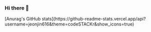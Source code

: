 ### Hi there 👋 ###

<picture>
<source>
[Anurag's GitHub stats](https://github-readme-stats.vercel.app/api?username=jeonjin616&theme=codeSTACKr&show_icons=true)
</source>
</picture>

<!--
**jeonjin616/jeonjin616** is a ✨ _special_ ✨ repository because its `README.md` (this file) appears on your GitHub profile.

Here are some ideas to get you started:

- 🔭 I’m currently working on ...
- 🌱 I’m currently learning ...
- 👯 I’m looking to collaborate on ...
- 🤔 I’m looking for help with ...
- 💬 Ask me about ...
- 📫 How to reach me: ...
- 😄 Pronouns: ...
- ⚡ Fun fact: ...
-->
